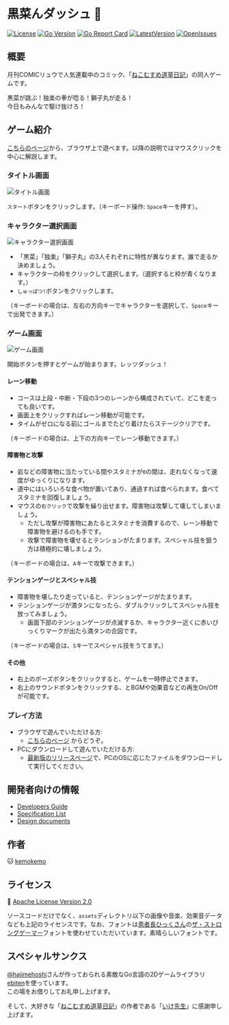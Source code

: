 # 黒菜んダッシュ :dash:

[![License](https://img.shields.io/github/license/kemokemo/kuronan-dash)](https://opensource.org/licenses/Apache-2.0) [![Go Version](https://img.shields.io/github/go-mod/go-version/kemokemo/kuronan-dash)](https://github.com/kemokemo/kuronan-dash/blob/main/go.mod) [![Go Report Card](https://goreportcard.com/badge/github.com/kemokemo/kuronan-dash)](https://goreportcard.com/report/github.com/kemokemo/kuronan-dash) [![LatestVersion](https://img.shields.io/github/v/release/kemokemo/kuronan-dash?color=8783f7)](https://github.com/kemokemo/kuronan-dash/releases/latest) [![OpenIssues](https://img.shields.io/github/issues-raw/kemokemo/kuronan-dash?color=fca438)](https://github.com/kemokemo/kuronan-dash/issues)

## 概要

月刊COMICリュウで人気連載中のコミック、「[ねこむすめ道草日記](http://www.comic-ryu.jp/_nekomusume/)」の同人ゲームです。

黒菜が跳ぶ！独楽の拳が唸る！獅子丸が走る！  
今日もみんなで駆け抜けろ！

## ゲーム紹介

[こちらのページ](https://kemokemo.github.io/kuronan-dash/)から、ブラウザ上で遊べます。以降の説明ではマウスクリックを中心に解説します。

### タイトル画面

![タイトル画面](media/title_screen.png)

`スタート`ボタンをクリックします。（キーボード操作: `Space`キーを押す）。

### キャラクター選択画面

![キャラクター選択画面](media/select_screen.png)

* 「黒菜」「独楽」「獅子丸」の3人それぞれに特性が異なります。誰で走るか決めましょう。
* キャラクターの枠をクリックして選択します。（選択すると枠が青くなります。）
* `しゅっぱつ!`ボタンをクリックします。

（キーボードの場合は、左右の方向キーでキャラクターを選択して、`Space`キーで出発できます。）

### ゲーム画面

![ゲーム画面](media/game_screen.png)

開始ボタンを押すとゲームが始まります。レッツダッシュ！

#### レーン移動

* コースは上段・中断・下段の3つのレーンから構成されていて、どこを走っても良いです。
* 画面上をクリックすればレーン移動が可能です。
* タイムがゼロになる前にゴールまでたどり着けたらステージクリアです。

（キーボードの場合は、上下の方向キーでレーン移動できます。）

#### 障害物と攻撃

* 岩などの障害物に当たっている間やスタミナが`0`の間は、走れなくなって速度がゆっくりになります。
* 道中にはいろいろな食べ物が置いてあり、通過すれば食べられます。食べてスタミナを回復しましょう。
* マウスの`右クリック`で攻撃を繰り出せます。障害物は攻撃して壊してしまいましょう。
  * ただし攻撃が障害物にあたるとスタミナを消費するので、レーン移動で障害物を避けるのも手です。
  * 攻撃で障害物を壊せるとテンションがたまります。スペシャル技を狙う方は積極的に壊しましょう。

（キーボードの場合は、`A`キーで攻撃できます。）

#### テンションゲージとスペシャル技

* 障害物を壊したり走っていると、テンションゲージがたまります。
* テンションゲージが満タンになったら、ダブルクリックしてスペシャル技を放ってみましょう。
  * 画面下部のテンションゲージが点滅するか、キャラクター近くに赤いびっくりマークが出たら満タンの合図です。

（キーボードの場合は、`S`キーでスペシャル技をうてます。）

#### その他

* 右上のポーズボタンをクリックすると、ゲームを一時停止できます。
* 右上のサウンドボタンをクリックする、とBGMや効果音などの再生On/Offが可能です。

### プレイ方法

* ブラウザで遊んでいただける方:
  * [こちらのページ](https://kemokemo.github.io/kuronan-dash/) からどうぞ。
* PCにダウンロードして遊んでいただける方:
  * [最新版のリリースページ](https://github.com/kemokemo/kuronan-dash/releases/latest)で、PCのOSに応じたファイルをダウンロードして実行してください。

## 開発者向けの情報

* [Developers Guide](documents/developers-guide.md)
* [Specification List](documents/spec-list.md)
* [Design documents](documents/design/README.md)

## 作者

:cat: [kemokemo](https://github.com/kemokemo)

## ライセンス

:orange_book: [Apache License Version 2.0](https://github.com/kemokemo/kuronan-dash/blob/main/LICENSE)

ソースコードだけでなく、`assets`ディレクトリ以下の画像や音楽、効果音データなども上記のライセンスです。なお、フォントは[患者長ひっくさん](https://twitter.com/hicchicc)の[ザ・ストロングゲーマー](http://www17.plala.or.jp/xxxxxxx/00ff/)フォントを使わせていただいています。素晴らしいフォントです。

## スペシャルサンクス

[@hajimehoshi](https://github.com/hajimehoshi)さんが作っておられる素敵なGo言語の2Dゲームライブラリ[ebiten](https://github.com/hajimehoshi/ebiten)を使っています。  
この場をお借りしてお礼申し上げます。

そして、大好きな「[ねこむすめ道草日記](http://www.comic-ryu.jp/_nekomusume/)」の作者である「[いけ先生](https://twitter.com/ikenokappa)」に感謝申し上げます。
